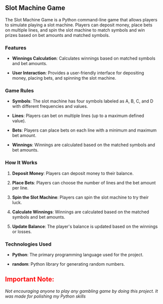 ## Slot Machine Game

The Slot Machine Game is a Python command-line game that allows players to simulate playing a slot machine. Players can deposit money, place bets on multiple lines, and spin the slot machine to match symbols and win prizes based on bet amounts and matched symbols.

### Features
  
- **Winnings Calculation**: Calculates winnings based on matched symbols and bet amounts.
  
- **User Interaction**: Provides a user-friendly interface for depositing money, placing bets, and spinning the slot machine.

### Game Rules

- **Symbols**: The slot machine has four symbols labeled as A, B, C, and D with different frequencies and values.
  
- **Lines**: Players can bet on multiple lines (up to a maximum defined value).
  
- **Bets**: Players can place bets on each line with a minimum and maximum bet amount.
  
- **Winnings**: Winnings are calculated based on the matched symbols and bet amounts.

### How It Works

1. **Deposit Money**: Players can deposit money to their balance.
  
2. **Place Bets**: Players can choose the number of lines and the bet amount per line.
  
3. **Spin the Slot Machine**: Players can spin the slot machine to try their luck.
  
4. **Calculate Winnings**: Winnings are calculated based on the matched symbols and bet amounts.
  
5. **Update Balance**: The player's balance is updated based on the winnings or losses.

### Technologies Used

- **Python**: The primary programming language used for the project.
  
- **random**: Python library for generating random numbers.

## <span style="color:red;">Important Note:</span>

*Not encouraging anyone to play any gambling game by doing this project. It was made for polishing my Python skills*
